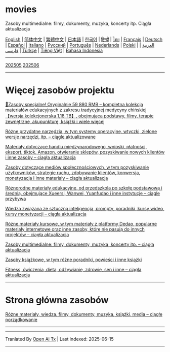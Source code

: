 # movies
Zasoby multimedialne: filmy, dokumenty, muzyka, koncerty itp. Ciągła aktualizacja

[English](https://openaitx.github.io/view.html?user=mswnlz&project=movies&lang=en) | [简体中文](https://openaitx.github.io/view.html?user=mswnlz&project=movies&lang=zh-CN) | [繁體中文](https://openaitx.github.io/view.html?user=mswnlz&project=movies&lang=zh-TW) | [日本語](https://openaitx.github.io/view.html?user=mswnlz&project=movies&lang=ja) | [한국어](https://openaitx.github.io/view.html?user=mswnlz&project=movies&lang=ko) | [हिन्दी](https://openaitx.github.io/view.html?user=mswnlz&project=movies&lang=hi) | [ไทย](https://openaitx.github.io/view.html?user=mswnlz&project=movies&lang=th) | [Français](https://openaitx.github.io/view.html?user=mswnlz&project=movies&lang=fr) | [Deutsch](https://openaitx.github.io/view.html?user=mswnlz&project=movies&lang=de) | [Español](https://openaitx.github.io/view.html?user=mswnlz&project=movies&lang=es) | [Italiano](https://openaitx.github.io/view.html?user=mswnlz&project=movies&lang=it) | [Русский](https://openaitx.github.io/view.html?user=mswnlz&project=movies&lang=ru) | [Português](https://openaitx.github.io/view.html?user=mswnlz&project=movies&lang=pt) | [Nederlands](https://openaitx.github.io/view.html?user=mswnlz&project=movies&lang=nl) | [Polski](https://openaitx.github.io/view.html?user=mswnlz&project=movies&lang=pl) | [العربية](https://openaitx.github.io/view.html?user=mswnlz&project=movies&lang=ar) | [فارسی](https://openaitx.github.io/view.html?user=mswnlz&project=movies&lang=fa) | [Türkçe](https://openaitx.github.io/view.html?user=mswnlz&project=movies&lang=tr) | [Tiếng Việt](https://openaitx.github.io/view.html?user=mswnlz&project=movies&lang=vi) | [Bahasa Indonesia](https://openaitx.github.io/view.html?user=mswnlz&project=movies&lang=id)








-------
[202505](https://raw.githubusercontent.com/mswnlz/movies/main/202505.md)
[202506](https://raw.githubusercontent.com/mswnlz/movies/main/202506.md)


---------------
# Więcej zasobów projektu

[🎁Zasoby specjalne! Oryginalnie 59 880 RMB – kompletna kolekcja materiałów edukacyjnych z zakresu tradycyjnej medycyny chińskiej 【wersja kolekcjonerska 1,18 TB】, obejmująca podstawy, filmy, terapie zewnętrzne, akupunkturę, książki i wiele więcej](https://github.com/mswnlz/chinese-traditional)

[Różne przydatne narzędzia, w tym systemy operacyjne, wtyczki, zielone wersje narzędzi, itp. – ciągle aktualizowane](https://github.com/mswnlz/tools)


[Materiały dotyczące handlu międzynarodowego, wnioski, płatności, eksport, tiktok, Amazon, otwieranie sklepów, pozyskiwanie nowych klientów i inne zasoby – ciągła aktualizacja](https://github.com/mswnlz/cross-border)

[Zasoby dotyczące mediów społecznościowych, w tym pozyskiwanie użytkowników, strategie ruchu, zdobywanie klientów, konwersja, monetyzacja i inne materiały – ciągła aktualizacja](https://github.com/mswnlz/self-media)

[Różnorodne materiały edukacyjne, od przedszkola po szkołę podstawową i średnią, obejmujące Xueersi, Wanwei, Yuanfudao i inne instytucje – ciągle przybywa](https://github.com/mswnlz/edu-knowlege)

[Wiedza związana ze sztuczną inteligencją, prompty, poradniki, kursy wideo, kursy monetyzacji – ciągła aktualizacja](https://github.com/mswnlz/AIknowledge)

[Różne materiały kursowe, w tym materiały z platformy Dedao, popularne materiały internetowe oraz inne zasoby, które nie pasują do innych projektów – ciągła aktualizacja](https://github.com/mswnlz/curriculum)

[Zasoby multimedialne: filmy, dokumenty, muzyka, koncerty itp. – ciągła aktualizacja](https://github.com/mswnlz/movies)

[Zasoby książkowe, w tym różne poradniki, powieści i inne książki](https://github.com/mswnlz/book)

[Fitness, ćwiczenia, dieta, odżywianie, zdrowie, sen i inne – ciągła aktualizacja](https://github.com/mswnlz/healthy)

---------------

# Strona główna zasobów
[Różne materiały, wiedza, filmy, dokumenty, muzyka, książki, media – ciągłe porządkowanie](https://github.com/mswnlz)

---------------

---

Tranlated By [Open Ai Tx](https://github.com/OpenAiTx/OpenAiTx) | Last indexed: 2025-06-15

---